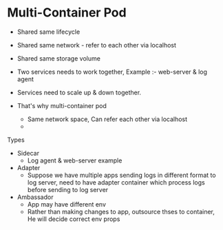 # Multi-Container Pod

  
- Shared same lifecycle
- Shared same network - refer to each other via localhost
- Shared same storage volume



    

- Two services needs to work together, Example :- web-server & log agent
- Services need to scale up & down together. 
- That's why multi-container pod 
    - Same network space, Can refer each other via localhost
    - 




Types

- Sidecar
    - Log agent & web-server example 
- Adapter
    - Suppose we have multiple apps sending logs in different format to log server, need to have adapter container which process logs before sending to log server 
- Ambassador
    - App may have different env
    - Rather than making changes to app, outsource thses to container, He will decide correct env props